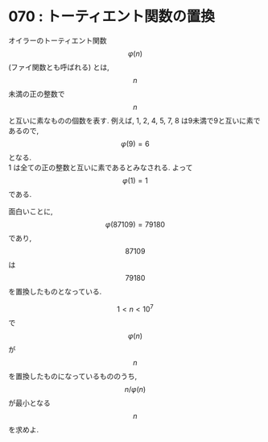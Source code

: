 # 070 : トーティエント関数の置換

オイラーのトーティエント関数$$φ(n)$$(ファイ関数とも呼ばれる) とは,$$n$$未満の正の整数で$$n$$と互いに素なものの個数を表す. 例えば, 1, 2, 4, 5, 7, 8 は9未満で9と互いに素であるので,$$φ(9) = 6$$となる.\
1 は全ての正の整数と互いに素であるとみなされる. よって$$φ(1) = 1$$である.

面白いことに,$$φ(87109)=79180$$であり, $$87109$$は$$79180$$を置換したものとなっている.

$$1 < n < 10^7$$で$$φ(n)$$が$$n$$を置換したものになっているもののうち,$$n/φ(n)$$が最小となる$$n$$を求めよ.
